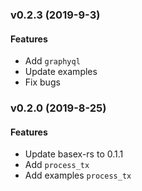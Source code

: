 
<a name="v0.2.3"></a>
### v0.2.3 (2019-9-3)

#### Features
*   Add `graphyql`
*   Update examples  
*   Fix bugs

<a name="v0.2.0"></a>
### v0.2.0 (2019-8-25)

#### Features
*   Update basex-rs to 0.1.1
*   Add `process_tx`
*   Add examples `process_tx`
